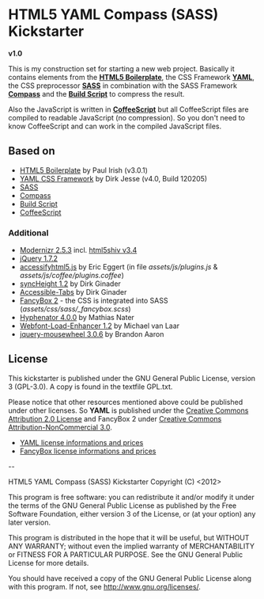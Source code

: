 # HTML5 YAML Compass (SASS) Kickstarter

**v1.0**

This is my construction set for starting a new web project. Basically it contains elements from the **[HTML5 Boilerplate](http://html5boilerplate.com/)**, the CSS Framework **[YAML](http://www.yaml.de)**, the CSS preprocessor **[SASS](http://sass-lang.com/)** in combination with the SASS Framework **[Compass](http://compass-style.org/)** and the **[Build Script](https://github.com/h5bp/ant-build-script)** to compress the result.

Also the JavaScript is written in **[CoffeeScript](http://coffeescript.org/)** but all CoffeeScript files are compiled to readable JavaScript (no compression). So you don't need to know CoffeeScript and can work in the compiled JavaScript files.

## Based on

* [HTML5 Boilerplate](http://html5boilerplate.com/) by Paul Irish (v3.0.1)
* [YAML CSS Framework](http://www.yaml.de) by Dirk Jesse (v4.0, Build 120205)
* [SASS](http://sass-lang.com/)
* [Compass](http://compass-style.org/)
* [Build Script](https://github.com/h5bp/ant-build-script)
* [CoffeeScript](http://coffeescript.org/)

### Additional

* [Modernizr 2.5.3](http://www.modernizr.com/) incl. [html5shiv v3.4](http://code.google.com/p/html5shiv/)
* [jQuery 1.7.2](http://jquery.com/)
* [accessifyhtml5.js](https://github.com/yatil/accessifyhtml5.js) by Eric Eggert (in file *assets/js/plugins.js* & *assets/js/coffee/plugins.coffee*)
* [syncHeight 1.2](https://github.com/ginader/syncHeight) by Dirk Ginader
* [Accessible-Tabs](https://github.com/ginader/Accessible-Tabs) by Dirk Ginader
* [FancyBox 2](http://fancyapps.com/fancybox/) - the CSS is integrated into SASS (*assets/css/sass/_fancybox.scss*)
* [Hyphenator 4.0.0](http://code.google.com/p/hyphenator/) by Mathias Nater
* [Webfont-Load-Enhancer 1.2](https://github.com/MichaelvanLaar/Webfont-Load-Enhancer) by Michael van Laar
* [jquery-mousewheel 3.0.6](https://github.com/brandonaaron/jquery-mousewheel) by Brandon Aaron

## License

This kickstarter is published under the GNU General Public License, version 3 (GPL-3.0).
A copy is found in the textfile GPL.txt.

Please notice that other resources mentioned above could be published under other licenses.
So **YAML** is published under the [Creative Commons Attribution 2.0 License](http://creativecommons.org/licenses/by/2.0/) and FancyBox 2 under [Creative Commons Attribution-NonCommercial 3.0](http://creativecommons.org/licenses/by-nc/3.0/).

* [YAML license informations and prices](http://www.yaml.de/license.html)
* [FancyBox license informations and prices](http://fancyapps.com/fancybox/#license)

--

HTML5 YAML Compass (SASS) Kickstarter
Copyright (C) <2012>  <Michael Schulze>

This program is free software: you can redistribute it and/or modify
it under the terms of the GNU General Public License as published by
the Free Software Foundation, either version 3 of the License, or
(at your option) any later version.

This program is distributed in the hope that it will be useful,
but WITHOUT ANY WARRANTY; without even the implied warranty of
MERCHANTABILITY or FITNESS FOR A PARTICULAR PURPOSE.  See the
GNU General Public License for more details.

You should have received a copy of the GNU General Public License
along with this program.  If not, see <http://www.gnu.org/licenses/>.
